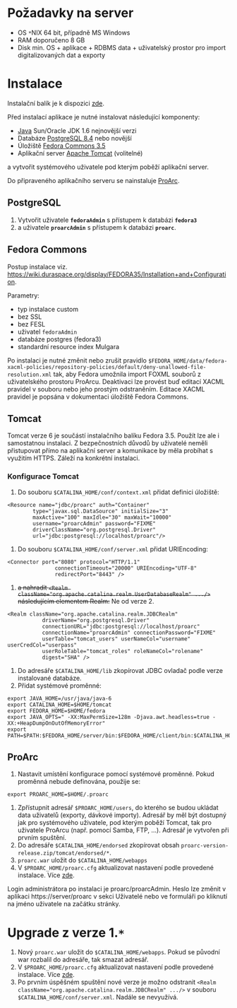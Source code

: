 

# Požadavky na server #

  * OS `*`NIX 64 bit, případně MS Windows
  * RAM doporučeno 8 GB
  * Disk min. OS + aplikace + RDBMS data + uživatelský prostor pro import digitalizovaných dat a exporty

# Instalace #

Instalační balík je k dispozici [zde](https://drive.google.com/folderview?id=0B_yPKwM70Ky1WHMtVHdBXzczcTQ&usp=sharing).

Před instalací aplikace je nutné instalovat následující komponenty:

  * [Java](http://www.java.com) Sun/Oracle JDK 1.6 nejnovější verzi
  * Databáze [PostgreSQL 8.4](#PostgreSQL.md) nebo novější
  * Úložiště [Fedora Commons 3.5](#Fedora_Commons.md)
  * Aplikační server [Apache Tomcat](#Tomcat.md) (volitelné)

a vytvořit systémového uživatele pod kterým poběží aplikační server.

Do připraveného aplikačního serveru se nainstaluje [ProArc](#ProArc.md).

## PostgreSQL ##

  1. Vytvořit uživatele **`fedoraAdmin`** s přístupem k databázi **`fedora3`**
  1. a uživatele **`proarcAdmin`** s přístupem k databázi **`proarc`**.

## Fedora Commons ##

Postup instalace viz. https://wiki.duraspace.org/display/FEDORA35/Installation+and+Configuration.

Parametry:

  * typ instalace custom
  * bez SSL
  * bez FESL
  * uživatel `fedoraAdmin`
  * databáze postgres (fedora3)
  * standardní resource index Mulgara

Po instalaci je nutné změnit nebo zrušit pravidlo `$FEDORA_HOME/data/fedora-xacml-policies/repository-policies/default/deny-unallowed-file-resolution.xml` tak, aby Fedora umožnila import FOXML souborů z uživatelského prostoru ProArcu. Deaktivaci lze provést buď editací XACML pravidel v souboru nebo jeho prostým odstraněním. Editace XACML pravidel je popsána v dokumentaci úložiště Fedora Commons.

## Tomcat ##

Tomcat verze 6 je součástí instalačního balíku Fedora 3.5. Použít lze ale i samostatnou instalaci. Z bezpečnostních důvodů by uživatelé neměli přistupovat přímo na aplikační server a komunikace by měla probíhat s využitím HTTPS. Záleží na konkrétní instalaci.

### Konfigurace Tomcat ###
  1. Do souboru `$CATALINA_HOME/conf/context.xml` přidat definici úložiště:
```
<Resource name="jdbc/proarc" auth="Container"
        type="javax.sql.DataSource" initialSize="3"
        maxActive="100" maxIdle="30" maxWait="10000"
        username="proarcAdmin" password="FIXME"
        driverClassName="org.postgresql.Driver"
        url="jdbc:postgresql://localhost/proarc"/>
```
  1. Do souboru `$CATALINA_HOME/conf/server.xml` přidat URIEncoding:
```
<Connector port="8080" protocol="HTTP/1.1" 
               connectionTimeout="20000" URIEncoding="UTF-8"
               redirectPort="8443" />
```
  1. ~~a nahradit `<Realm className="org.apache.catalina.realm.UserDatabaseRealm" .../>` následujícím elementem Realm:~~ Ne od verze 2.
```
<Realm className="org.apache.catalina.realm.JDBCRealm"
           driverName="org.postgresql.Driver"
           connectionURL="jdbc:postgresql://localhost/proarc"
           connectionName="proarcAdmin" connectionPassword="FIXME"
           userTable="tomcat_users" userNameCol="username" userCredCol="userpass" 
           userRoleTable="tomcat_roles" roleNameCol="rolename"
           digest="SHA" />
```
  1. Do adresáře `$CATALINA_HOME/lib` zkopírovat JDBC ovladač podle verze instalované databáze.
  1. Přidat systémové proměnné:
```
export JAVA_HOME=/usr/java/java-6
export CATALINA_HOME=$HOME/tomcat
export FEDORA_HOME=$HOME/fedora
export JAVA_OPTS=" -XX:MaxPermSize=128m -Djava.awt.headless=true -XX:+HeapDumpOnOutOfMemoryError"
export PATH=$PATH:$FEDORA_HOME/server/bin:$FEDORA_HOME/client/bin:$CATALINA_HOME/bin:$JAVA_HOME/bin
```

## ProArc ##

  1. Nastavit umístění konfigurace pomocí systémové proměnné. Pokud proměnná nebude definována, použije se:
```
export PROARC_HOME=$HOME/.proarc
```
  1. Zpřístupnit adresář `$PROARC_HOME/users`, do kterého se budou ukládat data uživatelů (exporty, dávkové importy). Adresář by měl být dostupný jak pro systémového uživatele, pod kterým poběží Tomcat, tak pro uživatele ProArcu (např. pomocí Samba, FTP, ...). Adresář je vytvořen při prvním spuštění.
  1. Do adresáře `$CATALINA_HOME/endorsed` zkopírovat obsah `proarc-version-release.zip/tomcat/endorsed/*`.
  1. `proarc.war` uložit do `$CATALINA_HOME/webapps`
  1. V `$PROARC_HOME/proarc.cfg` aktualizovat nastavení podle provedené instalace. Více [zde](Konfigurace.md).

Login administrátora po instalaci je proarc/proarcAdmin. Heslo lze změnit v aplikaci https://server/proarc v sekci Uživatelé nebo ve formuláři po kliknutí na jméno uživatele na začátku stránky.

# Upgrade z verze 1.`*` #

  1. Nový `proarc.war` uložit do `$CATALINA_HOME/webapps`. Pokud se původní war rozbalil do adresáře, tak smazat adresář.
  1. V `$PROARC_HOME/proarc.cfg` aktualizovat nastavení podle provedené instalace. Více [zde](Konfigurace.md).
  1. Po prvním úspěšném spuštění nové verze je možno odstranit `<Realm className="org.apache.catalina.realm.JDBCRealm" .../>` v souboru `$CATALINA_HOME/conf/server.xml`. Nadále se nevyužívá.